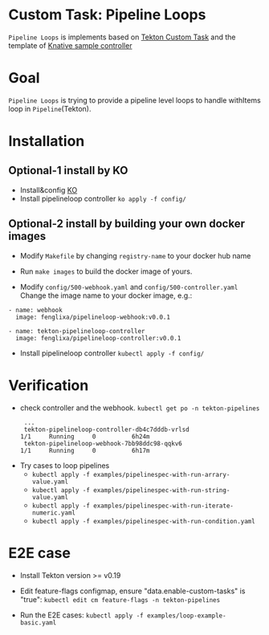 # Custom Task: Pipeline Loops

`Pipeline Loops` is implements based on [Tekton Custom Task](https://github.com/tektoncd/community/blob/master/teps/0002-custom-tasks.md) and the template of [Knative sample controller](https://github.com/knative-sandbox/sample-controller)

# Goal
`Pipeline Loops` is trying to provide a pipeline level loops to handle withItems loop in `Pipeline`(Tekton).

# Installation
## Optional-1 install by KO
- Install&config [KO](https://github.com/google/ko)
- Install pipelineloop controller
  `ko apply -f config/`
## Optional-2 install by building your own docker images
- Modify `Makefile` by changing `registry-name` to your docker hub name

- Run `make images` to build the docker image of yours.

- Modify `config/500-webhook.yaml` and `config/500-controller.yaml` Change the image name to your docker image, e.g.:
```
- name: webhook
  image: fenglixa/pipelineloop-webhook:v0.0.1
```
```
- name: tekton-pipelineloop-controller
  image: fenglixa/pipelineloop-controller:v0.0.1
```

- Install pipelineloop controller `kubectl apply -f config/`


# Verification
- check controller and the webhook. `kubectl get po -n tekton-pipelines`
   ```
    ...
    tekton-pipelineloop-controller-db4c7dddb-vrlsd                        1/1     Running     0          6h24m
    tekton-pipelineloop-webhook-7bb98ddc98-qqkv6                          1/1     Running     0          6h17m
   ```
- Try cases to loop pipelines
  - `kubectl apply -f examples/pipelinespec-with-run-arrary-value.yaml`
  - `kubectl apply -f examples/pipelinespec-with-run-string-value.yaml`
  - `kubectl apply -f examples/pipelinespec-with-run-iterate-numeric.yaml`
  - `kubectl apply -f examples/pipelinespec-with-run-condition.yaml`

# E2E case
- Install Tekton version >= v0.19
- Edit feature-flags configmap, ensure "data.enable-custom-tasks" is "true":
`kubectl edit cm feature-flags -n tekton-pipelines`

- Run the E2E cases: `kubectl apply -f examples/loop-example-basic.yaml`
